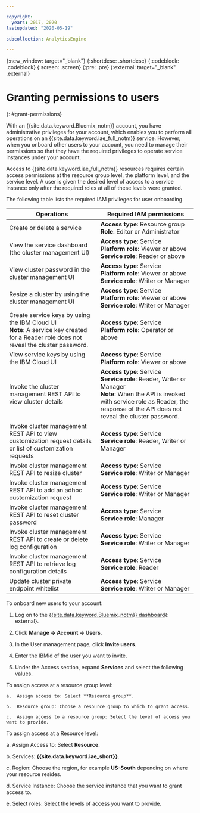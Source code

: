 ```yaml
---

copyright:
  years: 2017, 2020
lastupdated: "2020-05-19"

subcollection: AnalyticsEngine

---
```


<!-- Attribute definitions -->
{:new_window: target="_blank"}
{:shortdesc: .shortdesc}
{:codeblock: .codeblock}
{:screen: .screen}
{:pre: .pre}
{:external: target="_blank" .external}

# Granting permissions to users
{: #grant-permissions}

With an {{site.data.keyword.Bluemix_notm}} account, you have administrative privileges for your account, which enables you to perform all operations on an {{site.data.keyword.iae_full_notm}} service. However, when you onboard other users to your account, you need to manage their permissions so that they have the required privileges to operate service instances under your account.

Access to {{site.data.keyword.iae_full_notm}} resources requires certain access permissions at the resource group level, the platform level, and the service level. A user is given the desired level of access to a service instance only after the required roles at all of these levels were granted.

The following table lists the required IAM privileges for user onboarding.

| Operations             | Required IAM permissions      |
|------------------------|-------------------------------|
|Create or delete a service |**Access type**: Resource group </br>**Role**: Editor or Administrator |
|View the service dashboard (the cluster management UI) |**Access type**: Service </br>**Platform role:** Viewer or above </br>    **Service role**: Reader or above    |  
| View cluster password in the cluster management UI|**Access type**: Service </br>**Platform role**: Viewer or above <br>**Service role**: Writer or Manager|
|Resize a cluster by using the cluster management UI|**Access type**: Service </br>**Platform role:** Viewer or above </br>**Service role:** Writer or Manager|
|Create service keys by using the IBM Cloud UI </br>**Note**: A service key created for a Reader role does not reveal the cluster password.|**Access type**: Service </br>**Platform role**: Operator or above |
|View service keys by using the IBM Cloud UI|**Access type**: Service </br>**Platform role**: Viewer or above|
|Invoke the cluster management REST API to view cluster details|**Access type**: Service </br>**Service role**: Reader, Writer or Manager </br>**Note**: When the API is invoked with service role as Reader, the response of the API does not reveal the cluster password.|
|Invoke cluster management REST API to view customization request details or list of customization requests|**Access type**: Service </br>**Service role**: Reader, Writer or Manager|
|Invoke cluster management REST API to resize cluster|**Access type**: Service </br>**Service role**: Writer or Manager|
|Invoke cluster management REST API to add an adhoc customization request|**Access type**: Service </br>**Service role**: Writer or Manager|
|Invoke cluster management REST API to reset cluster password|**Access type**: Service </br>**Service role**: Manager|
|Invoke cluster management REST API to create or delete log configuration|**Access type**: Service </br>**Service role**: Writer or Manager|
|Invoke cluster management REST API to retrieve log configuration details|**Access type**: Service </br>**Service role**: Reader|
|Update cluster private endpoint whitelist|**Access type**: Service </br>**Service role**: Writer or Manager |


To onboard new users to your account:

1.	Log on to the [{{site.data.keyword.Bluemix_notm}} dashboard](https://{DomainName}){: external}.

2.	Click **Manage -> Account -> Users**.

3.	In the User management page, click **Invite users**.

4.	Enter the IBMid of the user you want to invite.

5.	Under the Access section, expand **Services** and select the following values.

 To assign access at a resource group level:

	a.	Assign access to: Select **Resource group**.

	b.	Resource group: Choose a resource group to which to grant access.

	c.	Assign access to a resource group: Select the level of access you want to provide.

  To assign access at a Resource level:

   a. Assign Access to: Select **Resource**.

   b. Services: **{{site.data.keyword.iae_short}}**.

   c. Region: Choose the region, for example **US-South** depending on where your resource resides.

   d. Service Instance: Choose the service instance that you want to grant access to.   

   e. Select roles: Select the levels of access you want to provide.
